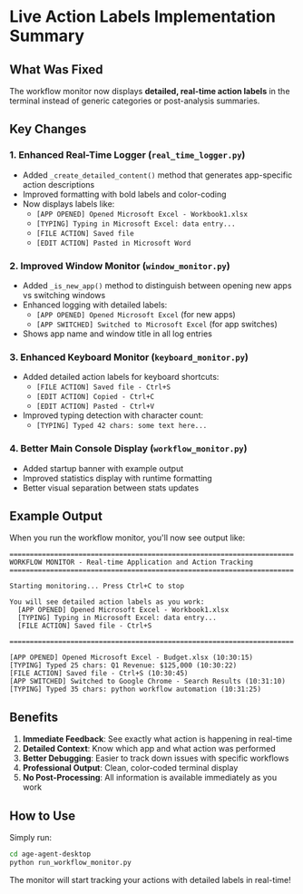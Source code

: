 # Live Action Labels Implementation Summary

## What Was Fixed

The workflow monitor now displays **detailed, real-time action labels** in the terminal instead of generic categories or post-analysis summaries.

## Key Changes

### 1. Enhanced Real-Time Logger (`real_time_logger.py`)
- Added `_create_detailed_content()` method that generates app-specific action descriptions
- Improved formatting with bold labels and color-coding
- Now displays labels like:
  - `[APP OPENED] Opened Microsoft Excel - Workbook1.xlsx`
  - `[TYPING] Typing in Microsoft Excel: data entry...`
  - `[FILE ACTION] Saved file`
  - `[EDIT ACTION] Pasted in Microsoft Word`

### 2. Improved Window Monitor (`window_monitor.py`)
- Added `_is_new_app()` method to distinguish between opening new apps vs switching windows
- Enhanced logging with detailed labels:
  - `[APP OPENED] Opened Microsoft Excel` (for new apps)
  - `[APP SWITCHED] Switched to Microsoft Excel` (for app switches)
- Shows app name and window title in all log entries

### 3. Enhanced Keyboard Monitor (`keyboard_monitor.py`)
- Added detailed action labels for keyboard shortcuts:
  - `[FILE ACTION] Saved file - Ctrl+S`
  - `[EDIT ACTION] Copied - Ctrl+C`
  - `[EDIT ACTION] Pasted - Ctrl+V`
- Improved typing detection with character count:
  - `[TYPING] Typed 42 chars: some text here...`

### 4. Better Main Console Display (`workflow_monitor.py`)
- Added startup banner with example output
- Improved statistics display with runtime formatting
- Better visual separation between stats updates

## Example Output

When you run the workflow monitor, you'll now see output like:

```
======================================================================
WORKFLOW MONITOR - Real-time Application and Action Tracking
======================================================================

Starting monitoring... Press Ctrl+C to stop

You will see detailed action labels as you work:
  [APP OPENED] Opened Microsoft Excel - Workbook1.xlsx
  [TYPING] Typing in Microsoft Excel: data entry...
  [FILE ACTION] Saved file - Ctrl+S

======================================================================

[APP OPENED] Opened Microsoft Excel - Budget.xlsx (10:30:15)
[TYPING] Typed 25 chars: Q1 Revenue: $125,000 (10:30:22)
[FILE ACTION] Saved file - Ctrl+S (10:30:45)
[APP SWITCHED] Switched to Google Chrome - Search Results (10:31:10)
[TYPING] Typed 35 chars: python workflow automation (10:31:25)
```

## Benefits

1. **Immediate Feedback**: See exactly what action is happening in real-time
2. **Detailed Context**: Know which app and what action was performed
3. **Better Debugging**: Easier to track down issues with specific workflows
4. **Professional Output**: Clean, color-coded terminal display
5. **No Post-Processing**: All information is available immediately as you work

## How to Use

Simply run:
```bash
cd age-agent-desktop
python run_workflow_monitor.py
```

The monitor will start tracking your actions with detailed labels in real-time!

